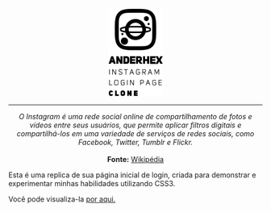 <p align="center">
<img src="./assets/img/anderhex.png"> 
</p>
 
<hr/>
<p align="center">
<i>
 O Instagram é uma rede social online de compartilhamento de fotos e vídeos entre seus usuários, que permite aplicar filtros digitais e compartilhá-los em uma variedade de serviços de redes sociais, como Facebook, Twitter, Tumblr e Flickr. 
 </i>
 <br/>
  <br/>
 <b>Fonte:</b> <a href="https://pt.wikipedia.org/wiki/Instagram">Wikipédia</a>
</p>
Esta é uma replica de sua página inicial de login, criada para demonstrar e experimentar minhas habilidades utilizando CSS3.

Você pode visualiza-la <a href="https://anderhex.github.io/Instagram-Login-Page-Clone/" target="_blank">por aqui.</a>
